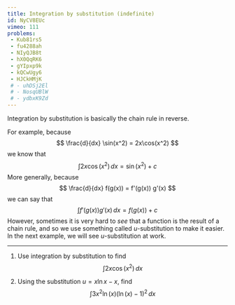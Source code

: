 ```yaml
---
title: Integration by substitution (indefinite)
id: NyCV8EUc
vimeo: 111
problems:
 - Kub81rs5
 - fu4288ah
 - NIyQJB8t
 - hX0QqRK6
 - gYIpxp9k
 - kQCwUgy6
 - HJCkHMjK
 # - uhDSj2El
 # - NosqUBlW
 # - ydbxK9Zd
---
```


Integration by substitution is basically the chain rule in reverse.

For example, because
$$
\frac{d}{dx} \sin(x^2) = 2x\cos(x^2)
$$
we know that
$$
\int 2x \cos(x^2) \, dx = \sin(x^2) + c
$$
More generally, because
$$
\frac{d}{dx} f(g(x)) = f'(g(x)) g'(x)
$$
we can say that
$$
\int f'(g(x))g'(x) \, dx = f(g(x)) + c
$$
However, sometimes it is very hard to *see* that a function is the result of a chain rule, and so we use something called $u$-substitution to make it easier. In the next example, we will see $u$-substitution at work.

---

 1. Use integration by substitution to find
    $$
    \int 2x \cos(x^2) \, dx
    $$

 1. Using the substitution $u = x\ln x - x,$ find
    $$
    \int 3x^2 \ln(x) (\ln(x) - 1)^2 \, dx
    $$
